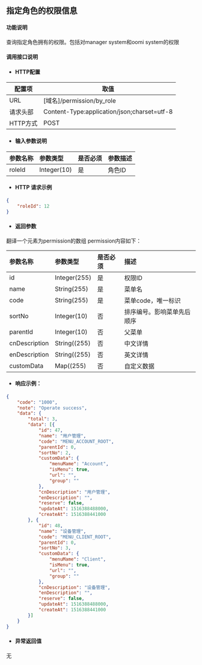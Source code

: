 ## 指定角色的权限信息

#### 功能说明
查询指定角色拥有的权限。包括对manager system和oomi system的权限


#### 调用接口说明

* #### HTTP配置

| 配置项 | 取值 |
| --- | --- |
| URL | \[域名\]/permission/by_role|
| 请求头部 | Content-Type:application/json;charset=utf-8 |
| HTTP方式 | POST|

* #### 输入参数说明

| 参数名称 | 参数类型 | 是否必须 | 参数描述 |
| :--- | :--- | :--- | :--- |
| roleId| Integer\(10\) | 是 | 角色ID|


* #### HTTP 请求示例

```json
{
	"roleId": 12
}
```


* #### 返回参数
翻译一个元素为permission的数组
permission内容如下：

| 参数名称 | 参数类型 | 是否必须 | 描述 |
| :--- | :--- | :--- | :--- |
| id | Integer\(255\) | 是 | 权限ID|
|name |String\(255\) | 是 | 菜单名|
| code| String\(255\)| 是 | 菜单code，唯一标识|
| sortNo|Integer\(10\) | 否 | 排序编号。影响菜单先后顺序|
| parentId| Integer(10)| 否 | 父菜单|
| cnDescription|String\((255\) | 否 | 中文详情|
| enDescription| String\((255\)| 否 | 英文详情|
| customData| Map\((255\)| 否 | 自定义数据|






* #### 响应示例：

```json
{
	"code": "1000",
	"note": "Operate success",
	"data": {
		"total": 3,
		"data": [{
			"id": 47,
			"name": "用户管理",
			"code": "MENU_ACCOUNT_ROOT",
			"parentId": 0,
			"sortNo": 2,
			"customData": {
				"menuMame": "Account",
				"isMenu": true,
				"url": "",
				"group": ""
			},
			"cnDescription": "用户管理",
			"enDescription": "",
			"reserve": false,
			"updateAt": 1516388488000,
			"createAt": 1516388441000
		}, {
			"id": 48,
			"name": "设备管理",
			"code": "MENU_CLIENT_ROOT",
			"parentId": 0,
			"sortNo": 3,
			"customData": {
				"menuMame": "Client",
				"isMenu": true,
				"url": "",
				"group": ""
			},
			"cnDescription": "设备管理",
			"enDescription": "",
			"reserve": false,
			"updateAt": 1516388488000,
			"createAt": 1516388441000
		}]
	}
}
```

* #### 异常返回值

无



